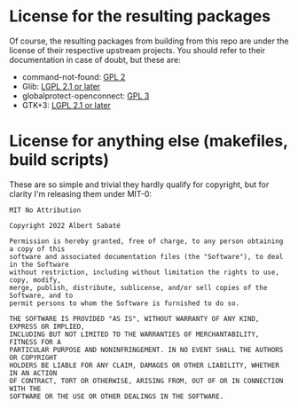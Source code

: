 # License for the resulting packages
Of course, the resulting packages from building from this repo are under the license of their respective upstream projects. You should refer to their documentation in case of doubt, but these are:
 - command-not-found: [GPL 2](https://launchpad.net/command-not-found)
 - Glib: [LGPL 2.1 or later](https://gitlab.gnome.org/GNOME/glib/-/blob/main/COPYING)
 - globalprotect-openconnect: [GPL 3](https://github.com/yuezk/GlobalProtect-openconnect/blob/master/LICENSE)
 - GTK+3: [LGPL 2.1 or later](https://gitlab.gnome.org/GNOME/gtk/-/blob/main/COPYING)

# License for anything else (makefiles, build scripts)
These are so simple and trivial they hardly qualify for copyright, but for clarity I'm releasing them under MIT-0:

```
MIT No Attribution

Copyright 2022 Albert Sabaté

Permission is hereby granted, free of charge, to any person obtaining a copy of this
software and associated documentation files (the "Software"), to deal in the Software
without restriction, including without limitation the rights to use, copy, modify,
merge, publish, distribute, sublicense, and/or sell copies of the Software, and to
permit persons to whom the Software is furnished to do so.

THE SOFTWARE IS PROVIDED "AS IS", WITHOUT WARRANTY OF ANY KIND, EXPRESS OR IMPLIED,
INCLUDING BUT NOT LIMITED TO THE WARRANTIES OF MERCHANTABILITY, FITNESS FOR A
PARTICULAR PURPOSE AND NONINFRINGEMENT. IN NO EVENT SHALL THE AUTHORS OR COPYRIGHT
HOLDERS BE LIABLE FOR ANY CLAIM, DAMAGES OR OTHER LIABILITY, WHETHER IN AN ACTION
OF CONTRACT, TORT OR OTHERWISE, ARISING FROM, OUT OF OR IN CONNECTION WITH THE
SOFTWARE OR THE USE OR OTHER DEALINGS IN THE SOFTWARE.
```
